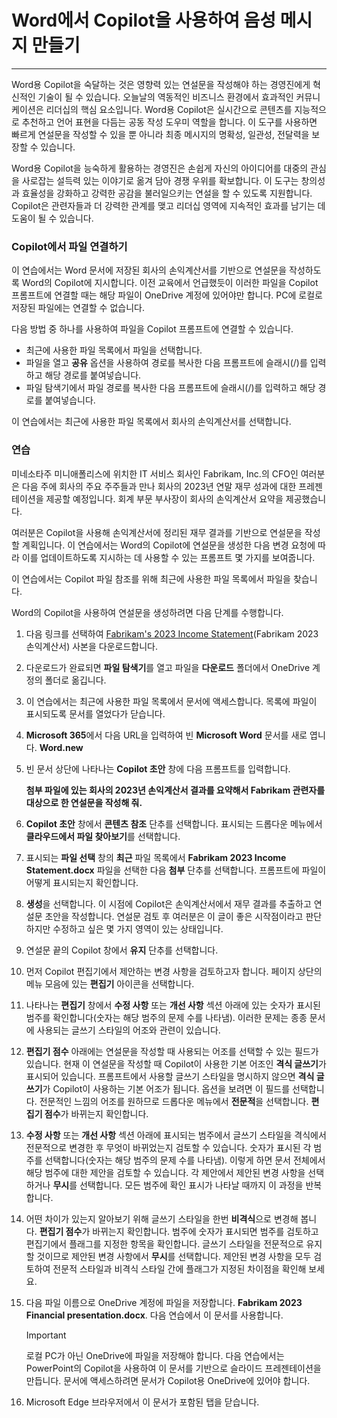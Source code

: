 
# Word에서 Copilot을 사용하여 음성 메시지 만들기
---
Word용 Copilot을 숙달하는 것은 영향력 있는 연설문을 작성해야 하는 경영진에게 혁신적인 기술이 될 수 있습니다. 오늘날의 역동적인 비즈니스 환경에서 효과적인 커뮤니케이션은 리더십의 핵심 요소입니다. Word용 Copilot은 실시간으로 콘텐츠를 지능적으로 추천하고 언어 표현을 다듬는 공동 작성 도우미 역할을 합니다. 이 도구를 사용하면 빠르게 연설문을 작성할 수 있을 뿐 아니라 최종 메시지의 명확성, 일관성, 전달력을 보장할 수 있습니다.

Word용 Copilot을 능숙하게 활용하는 경영진은 손쉽게 자신의 아이디어를 대중의 관심을 사로잡는 설득력 있는 이야기로 옮겨 담아 경쟁 우위를 확보합니다. 이 도구는 창의성과 효율성을 강화하고 강력한 공감을 불러일으키는 연설을 할 수 있도록 지원합니다. Copilot은 관련자들과 더 강력한 관계를 맺고 리더십 영역에 지속적인 효과를 남기는 데 도움이 될 수 있습니다.

### Copilot에서 파일 연결하기

이 연습에서는 Word 문서에 저장된 회사의 손익계산서를 기반으로 연설문을 작성하도록 Word의 Copilot에 지시합니다. 이전 교육에서 언급했듯이 이러한 파일을 Copilot 프롬프트에 연결할 때는 해당 파일이 OneDrive 계정에 있어야만 합니다. PC에 로컬로 저장된 파일에는 연결할 수 없습니다.

다음 방법 중 하나를 사용하여 파일을 Copilot 프롬프트에 연결할 수 있습니다.

 -  최근에 사용한 파일 목록에서 파일을 선택합니다.
 -  파일을 열고 **공유** 옵션을 사용하여 경로를 복사한 다음 프롬프트에 슬래시(/)를 입력하고 해당 경로를 붙여넣습니다.
 -  파일 탐색기에서 파일 경로를 복사한 다음 프롬프트에 슬래시(/)를 입력하고 해당 경로를 붙여넣습니다.

이 연습에서는 최근에 사용한 파일 목록에서 회사의 손익계산서를 선택합니다.

### 연습

미네소타주 미니애폴리스에 위치한 IT 서비스 회사인 Fabrikam, Inc.의 CFO인 여러분은 다음 주에 회사의 주요 주주들과 만나 회사의 2023년 연말 재무 성과에 대한 프레젠테이션을 제공할 예정입니다. 회계 부문 부사장이 회사의 손익계산서 요약을 제공했습니다.

여러분은 Copilot을 사용해 손익계산서에 정리된 재무 결과를 기반으로 연설문을 작성할 계획입니다. 이 연습에서는 Word의 Copilot에 연설문을 생성한 다음 변경 요청에 따라 이를 업데이트하도록 지시하는 데 사용할 수 있는 프롬프트 몇 가지를 보여줍니다.

이 연습에서는 Copilot 파일 참조를 위해 최근에 사용한 파일 목록에서 파일을 찾습니다.

Word의 Copilot을 사용하여 연설문을 생성하려면 다음 단계를 수행합니다.

1.  다음 링크를 선택하여 [Fabrikam's 2023 Income Statement](https://edxinteractivepage.blob.core.windows.net/ms-4004/Fabrikam%202023%20Income%20Statement.docx)(Fabrikam 2023 손익계산서) 사본을 다운로드합니다.
2.  다운로드가 완료되면 **파일 탐색기**를 열고 파일을 **다운로드** 폴더에서 OneDrive 계정의 폴더로 옮깁니다.
3.  이 연습에서는 최근에 사용한 파일 목록에서 문서에 액세스합니다. 목록에 파일이 표시되도록 문서를 열었다가 닫습니다.
4.  **Microsoft 365**에서 다음 URL을 입력하여 빈 **Microsoft Word** 문서를 새로 엽니다. **Word.new** 
5.  빈 문서 상단에 나타나는 **Copilot 초안** 창에 다음 프롬프트를 입력합니다.
    
    **첨부 파일에 있는 회사의 2023년 손익계산서 결과를 요약해서 Fabrikam 관련자를 대상으로 한 연설문을 작성해 줘.**
6.  **Copilot 초안** 창에서 **콘텐츠 참조** 단추를 선택합니다. 표시되는 드롭다운 메뉴에서 **클라우드에서 파일 찾아보기**를 선택합니다.
7.  표시되는 **파일 선택** 창의 **최근** 파일 목록에서 **Fabrikam 2023 Income Statement.docx** 파일을 선택한 다음 **첨부** 단추를 선택합니다. 프롬프트에 파일이 어떻게 표시되는지 확인합니다.
8.  **생성**을 선택합니다. 이 시점에 Copilot은 손익계산서에서 재무 결과를 추출하고 연설문 초안을 작성합니다. 연설문 검토 후 여러분은 이 글이 좋은 시작점이라고 판단하지만 수정하고 싶은 몇 가지 영역이 있는 상태입니다.
9.  연설문 끝의 Copilot 창에서 **유지** 단추를 선택합니다.
10. 먼저 Copilot 편집기에서 제안하는 변경 사항을 검토하고자 합니다. 페이지 상단의 메뉴 모음에 있는 **편집기** 아이콘을 선택합니다.
11. 나타나는 **편집기** 창에서 **수정 사항** 또는 **개선 사항** 섹션 아래에 있는 숫자가 표시된 범주를 확인합니다(숫자는 해당 범주의 문제 수를 나타냄). 이러한 문제는 종종 문서에 사용되는 글쓰기 스타일의 어조와 관련이 있습니다.
12. **편집기 점수** 아래에는 연설문을 작성할 때 사용되는 어조를 선택할 수 있는 필드가 있습니다. 현재 이 연설문을 작성할 때 Copilot이 사용한 기본 어조인 **격식 글쓰기**가 표시되어 있습니다. 프롬프트에서 사용할 글쓰기 스타일을 명시하지 않으면 **격식 글쓰기**가 Copilot이 사용하는 기본 어조가 됩니다. 옵션을 보려면 이 필드를 선택합니다. 전문적인 느낌의 어조를 원하므로 드롭다운 메뉴에서 **전문적**을 선택합니다. **편집기 점수**가 바뀌는지 확인합니다.
13. **수정 사항** 또는 **개선 사항** 섹션 아래에 표시되는 범주에서 글쓰기 스타일을 격식에서 전문적으로 변경한 후 무엇이 바뀌었는지 검토할 수 있습니다. 숫자가 표시된 각 범주를 선택합니다(숫자는 해당 범주의 문제 수를 나타냄). 이렇게 하면 문서 전체에서 해당 범주에 대한 제안을 검토할 수 있습니다. 각 제안에서 제안된 변경 사항을 선택하거나 **무시**를 선택합니다. 모든 범주에 확인 표시가 나타날 때까지 이 과정을 반복합니다.
14. 어떤 차이가 있는지 알아보기 위해 글쓰기 스타일을 한번 **비격식**으로 변경해 봅니다. **편집기 점수**가 바뀌는지 확인합니다. 범주에 숫자가 표시되면 범주를 검토하고 편집기에서 플래그를 지정한 항목을 확인합니다. 글쓰기 스타일을 전문적으로 유지할 것이므로 제안된 변경 사항에서 **무시**를 선택합니다. 제안된 변경 사항을 모두 검토하여 전문적 스타일과 비격식 스타일 간에 플래그가 지정된 차이점을 확인해 보세요.
15. 다음 파일 이름으로 OneDrive 계정에 파일을 저장합니다. **Fabrikam 2023 Financial presentation.docx**. 다음 연습에서 이 문서를 사용합니다.
    
    > [!IMPORTANT]
    > 로컬 PC가 아닌 OneDrive에 파일을 저장해야 합니다. 다음 연습에서는 PowerPoint의 Copilot을 사용하여 이 문서를 기반으로 슬라이드 프레젠테이션을 만듭니다. 문서에 액세스하려면 문서가 Copilot용 OneDrive에 있어야 합니다.
16. Microsoft Edge 브라우저에서 이 문서가 포함된 탭을 닫습니다.

